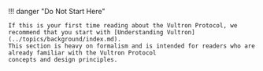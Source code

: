!!! danger "Do Not Start Here"

    If this is your first time reading about the Vultron Protocol, we recommend that you start with [Understanding Vultron](../topics/background/index.md).
    This section is heavy on formalism and is intended for readers who are already familiar with the Vultron Protocol
    concepts and design principles.
